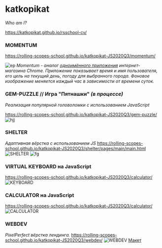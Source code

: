 # katkopikat
*Who am I?* 

https://katkopikat.github.io/rsschool-cv/

###  MOMENTUM
https://rolling-scopes-school.github.io/katkopikat-JS2020Q3/momentum/

![ер](https://user-images.githubusercontent.com/69801699/96936685-34b51300-14cf-11eb-8559-e03f136cafe1.jpg)
*Momentum - аналог [одноимённого приложения](https://chrome.google.com/webstore/detail/momentum/laookkfknpbbblfpciffpaejjkokdgca?hl=ru) интернет-магазина Chrome. Приложение показывает время и имя пользователя, его цель на текущий день, погоду для выбранного города. Фоновое изображение меняется каждый час в зависимости от времени суток.*
 
 ### GEM-PUZZLE // Игра "Пятнашки" *(в процессе)*
*Реализация популярной головоломки с использованием JavaScript*

https://rolling-scopes-school.github.io/katkopikat-JS2020Q3/gem-puzzle/
![hjj](https://user-images.githubusercontent.com/69801699/99195864-7b79ee00-2799-11eb-94ab-8475bbee1429.jpg)


### SHELTER
*Адаптивная вёрстка с использованием JS*
https://rolling-scopes-school.github.io/katkopikat-JS2020Q3/shelter/pages/main/main.html
![SHELTER](https://user-images.githubusercontent.com/69801699/97633832-c1b71980-1a45-11eb-93bc-68c1095471c5.png)
![fg](https://user-images.githubusercontent.com/69801699/97634714-3e96c300-1a47-11eb-8fc5-1cc909dc93e8.jpg)


###  VIRTUAL KEYBOARD на JavaScript
https://rolling-scopes-school.github.io/katkopikat-JS2020Q3/calculator/
![KEYBOARD](https://user-images.githubusercontent.com/69801699/99076231-d65dea80-25cb-11eb-830d-0424d19758f0.png)


###  CALCULATOR на JavaScript
https://rolling-scopes-school.github.io/katkopikat-JS2020Q3/calculator/
![CALCULATOR](https://user-images.githubusercontent.com/69801699/96934452-e0a82f80-14ca-11eb-9e6b-8ecb82886037.jpg)


###  WEBDEV
*PixelPerfect вёрстка лендинга.*
https://rolling-scopes-school.github.io/katkopikat-JS2020Q3/webdev/
![WEBDEV](https://user-images.githubusercontent.com/69801699/96934240-91fa9580-14ca-11eb-972b-d732973b45b1.jpg)
[Макет](https://raw.githubusercontent.com/rolling-scopes-school/tasks/master/tasks/markups/level-1/webdev/webdev.jpg)
